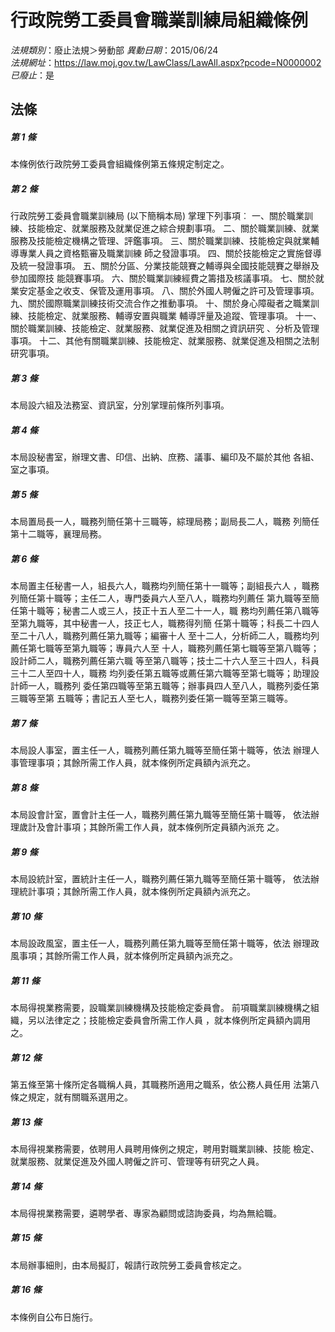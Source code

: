 # 行政院勞工委員會職業訓練局組織條例

*法規類別*：廢止法規＞勞動部
*異動日期*：2015/06/24  
*法規網址*：https://law.moj.gov.tw/LawClass/LawAll.aspx?pcode=N0000002
*已廢止*：是


## 法條
##### 第 1 條
本條例依行政院勞工委員會組織條例第五條規定制定之。

##### 第 2 條
行政院勞工委員會職業訓練局 (以下簡稱本局) 掌理下列事項︰
一、關於職業訓練、技能檢定、就業服務及就業促進之綜合規劃事項。
二、關於職業訓練、就業服務及技能檢定機構之管理、評鑑事項。
三、關於職業訓練、技能檢定與就業輔導專業人員之資格甄審及職業訓練
    師之發證事項。
四、關於技能檢定之實施督導及統一發證事項。
五、關於分區、分業技能競賽之輔導與全國技能競賽之舉辦及參加國際技
    能競賽事項。
六、關於職業訓練經費之籌措及核議事項。
七、關於就業安定基金之收支、保管及運用事項。
八、關於外國人聘僱之許可及管理事項。
九、關於國際職業訓練技術交流合作之推動事項。
十、關於身心障礙者之職業訓練、技能檢定、就業服務、輔導安置與職業
    輔導評量及追蹤、管理事項。
十一、關於職業訓練、技能檢定、就業服務、就業促進及相關之資訊研究
      、分析及管理事項。
十二、其他有關職業訓練、技能檢定、就業服務、就業促進及相關之法制
      研究事項。


##### 第 3 條
本局設六組及法務室、資訊室，分別掌理前條所列事項。


##### 第 4 條
本局設秘書室，辦理文書、印信、出納、庶務、議事、編印及不屬於其他
各組、室之事項。


##### 第 5 條
本局置局長一人，職務列簡任第十三職等，綜理局務；副局長二人，職務
列簡任第十二職等，襄理局務。


##### 第 6 條
本局置主任秘書一人，組長六人，職務均列簡任第十一職等；副組長六人
，職務列簡任第十職等；主任二人，專門委員六人至八人，職務均列薦任
第九職等至簡任第十職等；秘書二人或三人，技正十五人至二十一人，職
務均列薦任第八職等至第九職等，其中秘書一人，技正七人，職務得列簡
任第十職等；科長二十四人至二十八人，職務列薦任第九職等；編審十人
至十二人，分析師二人，職務均列薦任第七職等至第九職等；專員六人至
十人，職務列薦任第七職等至第八職等；設計師二人，職務列薦任第六職
等至第八職等；技士二十六人至三十四人，科員三十二人至四十人，職務
均列委任第五職等或薦任第六職等至第七職等；助理設計師一人，職務列
委任第四職等至第五職等；辦事員四人至八人，職務列委任第三職等至第
五職等；書記五人至七人，職務列委任第一職等至第三職等。


##### 第 7 條
本局設人事室，置主任一人，職務列薦任第九職等至簡任第十職等，依法
辦理人事管理事項；其餘所需工作人員，就本條例所定員額內派充之。


##### 第 8 條
本局設會計室，置會計主任一人，職務列薦任第九職等至簡任第十職等，
依法辦理歲計及會計事項；其餘所需工作人員，就本條例所定員額內派充
之。


##### 第 9 條
本局設統計室，置統計主任一人，職務列薦任第九職等至簡任第十職等，
依法辦理統計事項；其餘所需工作人員，就本條例所定員額內派充之。


##### 第 10 條
本局設政風室，置主任一人，職務列薦任第九職等至簡任第十職等，依法
辦理政風事項；其餘所需工作人員，就本條例所定員額內派充之。


##### 第 11 條
本局得視業務需要，設職業訓練機構及技能檢定委員會。
前項職業訓練機構之組織，另以法律定之；技能檢定委員會所需工作人員
，就本條例所定員額內調用之。


##### 第 12 條
第五條至第十條所定各職稱人員，其職務所適用之職系，依公務人員任用
法第八條之規定，就有關職系選用之。


##### 第 13 條
本局得視業務需要，依聘用人員聘用條例之規定，聘用對職業訓練、技能
檢定、就業服務、就業促進及外國人聘僱之許可、管理等有研究之人員。



##### 第 14 條
本局得視業務需要，遴聘學者、專家為顧問或諮詢委員，均為無給職。

##### 第 15 條
本局辦事細則，由本局擬訂，報請行政院勞工委員會核定之。


##### 第 16 條
本條例自公布日施行。



